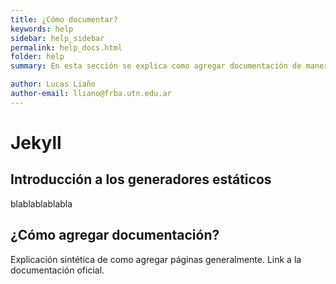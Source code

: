 ```yaml
---
title: ¿Cómo documentar?
keywords: help
sidebar: help_sidebar
permalink: help_docs.html
folder: help
summary: En esta sección se explica como agregar documentación de manera ágil. Se explica un poco el funcionamiento de Jekyll, en conjunto con el theme seleccionado.

author: Lucas Liaño
author-email: lliano@frba.utn.edu.ar
---
```



# Jekyll
## Introducción a los generadores estáticos

blablablablabla

## ¿Cómo agregar documentación?

Explicación sintética de como agregar páginas generalmente. Link a la documentación oficial.


